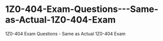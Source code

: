 # 1Z0-404-Exam-Questions---Same-as-Actual-1Z0-404-Exam
1Z0-404 Exam Questions - Same as Actual 1Z0-404 Exam
